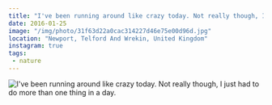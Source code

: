 ```yaml
---
title: "I've been running around like crazy today. Not really though, I just had to do more than one thing in a day."
date: 2016-01-25
image: "/img/photo/31f63d22a0cac314227d46e75e00d96d.jpg"
location: "Newport, Telford And Wrekin, United Kingdom"
instagram: true
tags:
 - nature
---
```


![I've been running around like crazy today. Not really though, I just had to do more than one thing in a day.](/img/photo/31f63d22a0cac314227d46e75e00d96d.jpg)

